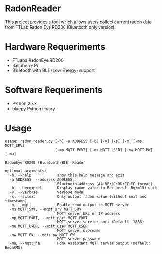 # RadonReader

This project provides a tool which allows users collect current radon data from FTLab Radon Eye RD200 (Bluetooth only version).

# Hardware Requeriments
- FTLabs RadonEye RD200 
- Raspberry Pi 
- Bluetooth with BLE (Low Energy) support

# Software Requeriments
- Python 2.7.x 
- bluepy Python library

# Usage
<pre><code>usage: radon_reader.py [-h] -a ADDRESS [-b] [-v] [-s] [-m] [-ms MQTT_SRV]
                       [-mp MQTT_PORT] [-mu MQTT_USER] [-mw MQTT_PW] [-ma]

RadonEye RD200 (Bluetooth/BLE) Reader

optional arguments:
  -h, --help            show this help message and exit
  -a ADDRESS, --address ADDRESS
                        Bluetooth Address (AA:BB:CC:DD:EE:FF format)
  -b, --becquerel       Display radon value in Becquerel (Bq/m^3) unit
  -v, --verbose         Verbose mode
  -s, --silent          Only output radon value (without unit and timestamp)
  -m, --mqtt            Enable send output to MQTT server
  -ms MQTT_SRV, --mqtt_srv MQTT_SRV
                        MQTT server URL or IP address
  -mp MQTT_PORT, --mqtt_port MQTT_PORT
                        MQTT server service port (Default: 1883)
  -mu MQTT_USER, --mqtt_user MQTT_USER
                        MQTT server username
  -mw MQTT_PW, --mqtt_pw MQTT_PW
                        MQTT server password
  -ma, --mqtt_ha        Home Assistant MQTT server output (Default: EmonCMS)
 </code></pre>
